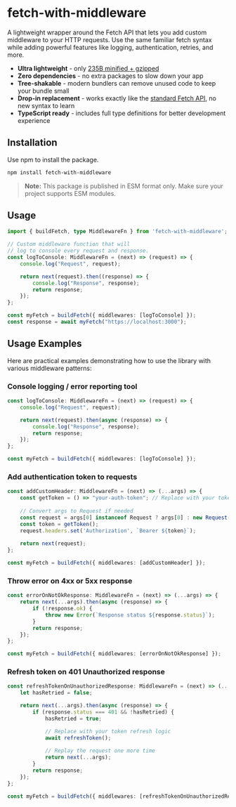 # fetch-with-middleware

A lightweight wrapper around the Fetch API that lets you add custom middleware to your HTTP requests. Use the same familiar fetch syntax while adding powerful features like logging, authentication, retries, and more.

- **Ultra lightweight** - only [235B minified + gzipped](https://bundlephobia.com/package/fetch-with-middleware)
- **Zero dependencies** - no extra packages to slow down your app
- **Tree-shakable** - modern bundlers can remove unused code to keep your bundle small
- **Drop-in replacement** - works exactly like the [standard Fetch API](https://developer.mozilla.org/en-US/docs/Web/API/Fetch_API), no new syntax to learn
- **TypeScript ready** - includes full type definitions for better development experience


## Installation

Use npm to install the package.

```bash
npm install fetch-with-middleware
```

> **Note:** This package is published in ESM format only. Make sure your project supports ESM modules.

## Usage

```ts
import { buildFetch, type MiddlewareFn } from 'fetch-with-middleware';

// Custom middleware function that will 
// log to console every request and response.
const logToConsole: MiddlewareFn = (next) => (request) => {
    console.log("Request", request);

    return next(request).then((response) => {
        console.log("Response", response);
        return response;
    });
};

const myFetch = buildFetch({ middlewares: [logToConsole] });
const response = await myFetch("https://localhost:3000");
```

## Usage Examples

Here are practical examples demonstrating how to use the library with various middleware patterns:

### Console logging / error reporting tool

```ts
const logToConsole: MiddlewareFn = (next) => (request) => {
    console.log("Request", request);

    return next(request).then(async (response) => {
        console.log("Response", response);
        return response;
    });
};

const myFetch = buildFetch({ middlewares: [logToConsole] });
```

### Add authentication token to requests

```ts
const addCustomHeader: MiddlewareFn = (next) => (...args) => {
    const getToken = () => "your-auth-token"; // Replace with your token logic
    
    // Convert args to Request if needed
    const request = args[0] instanceof Request ? args[0] : new Request(args[0], args[1]);
    const token = getToken();
    request.headers.set('Authorization', `Bearer ${token}`);
    
    return next(request);
};

const myFetch = buildFetch({ middlewares: [addCustomHeader] });
```

### Throw error on 4xx or 5xx response

```ts
const errorOnNotOkResponse: MiddlewareFn = (next) => (...args) => {
    return next(...args).then(async (response) => {
        if (!response.ok) {
            throw new Error(`Response status ${response.status}`);
        }
        return response;
    });
};

const myFetch = buildFetch({ middlewares: [errorOnNotOkResponse] });
```

### Refresh token on 401 Unauthorized response

```ts
const refreshTokenOnUnauthorizedResponse: MiddlewareFn = (next) => (...args) => {
    let hasRetried = false;

    return next(...args).then(async (response) => {
        if (response.status === 401 && !hasRetried) {
            hasRetried = true;

            // Replace with your token refresh logic
            await refreshToken();
            
            // Replay the request one more time
            return next(...args);
        }
        return response;
    });
};

const myFetch = buildFetch({ middlewares: [refreshTokenOnUnauthorizedResponse] });
```




